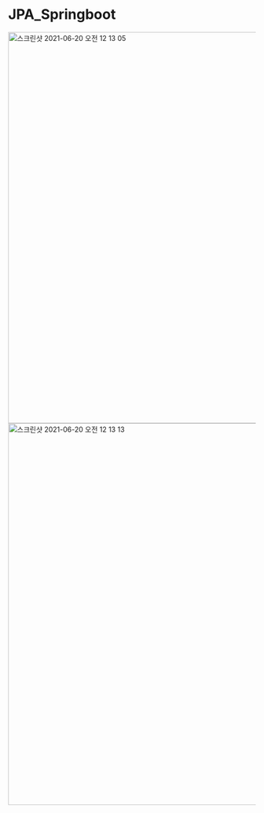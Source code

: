 # JPA_Springboot

<img width="796" alt="스크린샷 2021-06-20 오전 12 13 05" src="https://user-images.githubusercontent.com/73993220/122646866-5ea4ff00-d15c-11eb-830f-19d43478985c.png">
<img width="777" alt="스크린샷 2021-06-20 오전 12 13 13" src="https://user-images.githubusercontent.com/73993220/122646868-61075900-d15c-11eb-960d-f5ebfa2fafbc.png">
